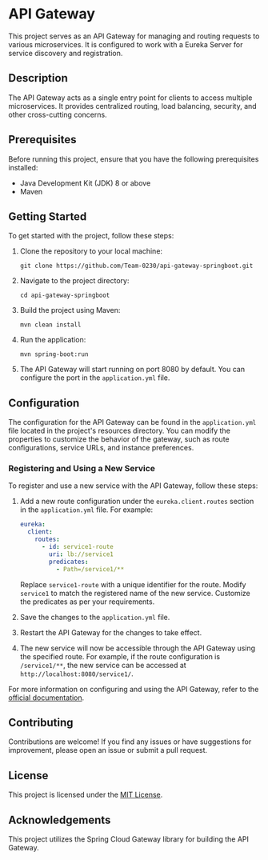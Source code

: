 # API Gateway

This project serves as an API Gateway for managing and routing requests to various microservices. It is configured to work with a Eureka Server for service discovery and registration.

## Description

The API Gateway acts as a single entry point for clients to access multiple microservices. It provides centralized routing, load balancing, security, and other cross-cutting concerns.

## Prerequisites

Before running this project, ensure that you have the following prerequisites installed:

- Java Development Kit (JDK) 8 or above
- Maven

## Getting Started

To get started with the project, follow these steps:

1. Clone the repository to your local machine:

   ```
   git clone https://github.com/Team-0230/api-gateway-springboot.git
   ```

2. Navigate to the project directory:

   ```
   cd api-gateway-springboot
   ```

3. Build the project using Maven:

   ```
   mvn clean install
   ```

4. Run the application:

   ```
   mvn spring-boot:run
   ```

5. The API Gateway will start running on port 8080 by default. You can configure the port in the `application.yml` file.

## Configuration

The configuration for the API Gateway can be found in the `application.yml` file located in the project's resources directory. You can modify the properties to customize the behavior of the gateway, such as route configurations, service URLs, and instance preferences.

### Registering and Using a New Service

To register and use a new service with the API Gateway, follow these steps:

1. Add a new route configuration under the `eureka.client.routes` section in the `application.yml` file. For example:

   ```yaml
   eureka:
     client:
       routes:
         - id: service1-route
           uri: lb://service1
           predicates:
             - Path=/service1/**
   ```

   Replace `service1-route` with a unique identifier for the route. Modify `service1` to match the registered name of the new service. Customize the predicates as per your requirements.

2. Save the changes to the `application.yml` file.

3. Restart the API Gateway for the changes to take effect.

4. The new service will now be accessible through the API Gateway using the specified route. For example, if the route configuration is `/service1/**`, the new service can be accessed at `http://localhost:8080/service1/`.

For more information on configuring and using the API Gateway, refer to the [official documentation](https://docs.spring.io/spring-cloud-gateway/docs/current/reference/html/).

## Contributing

Contributions are welcome! If you find any issues or have suggestions for improvement, please open an issue or submit a pull request.

## License

This project is licensed under the [MIT License](LICENSE).

## Acknowledgements

This project utilizes the Spring Cloud Gateway library for building the API Gateway.
